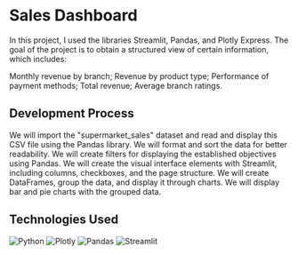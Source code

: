 # Sales Dashboard
In this project, I used the libraries Streamlit, Pandas, and Plotly Express.
The goal of the project is to obtain a structured view of certain information, which includes:

Monthly revenue by branch;
Revenue by product type;
Performance of payment methods;
Total revenue;
Average branch ratings.

## Development Process
We will import the "supermarket_sales" dataset and read and display this CSV file using the Pandas library.
We will format and sort the data for better readability.
We will create filters for displaying the established objectives using Pandas.
We will create the visual interface elements with Streamlit, including columns, checkboxes, and the page structure.
We will create DataFrames, group the data, and display it through charts.
We will display bar and pie charts with the grouped data.

## Technologies Used
![Python](https://img.shields.io/badge/python-3670A0?style=for-the-badge&logo=python&logoColor=ffdd54) ![Plotly](https://img.shields.io/badge/Plotly%20-%20white?style=for-the-badge&logo=Plotly&labelColor=black&color=white) ![Pandas](https://img.shields.io/badge/pandas-%23150458.svg?style=for-the-badge&logo=pandas&logoColor=white) ![Streamlit](https://img.shields.io/badge/Streamlit%20-%20white%20?style=for-the-badge&logo=Streamlit&color=white)


